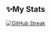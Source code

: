 ## :sparkles:My Stats
[![GitHub Streak](https://streak-stats.demolab.com/?user=matikucharski&theme=onedark&mode=weekly)](https://git.io/streak-stats)
<!--
**matikucharski/matikucharski** is a :sparkles: _special_ :sparkles: repository because its `README.md` (this file) appears on your GitHub profile.
Here are some ideas to get you started:
- :telescope: I’m currently working on ...
- :seedling: I’m currently learning ...
- :dancers: I’m looking to collaborate on ...
- :thinking_face: I’m looking for help with ...
- :speech_balloon: Ask me about ...
- :mailbox: How to reach me: ...
- :zap: Fun fact: ...
-->
